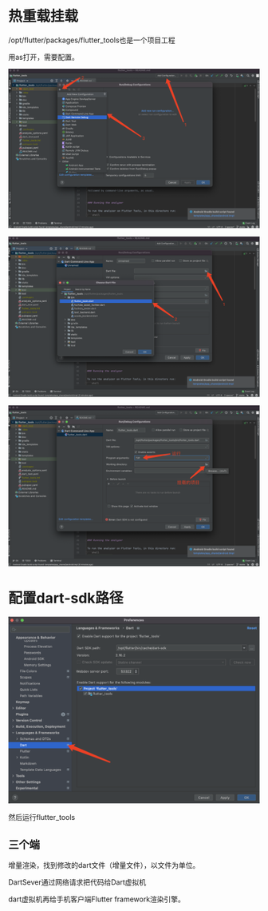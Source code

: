 # 热重载挂载

/opt/flutter/packages/flutter_tools也是一个项目工程

用as打开，需要配置。

![image-20220506180431096](热重载.assets/image-20220506180431096.png)

![image-20220506180538904](热重载.assets/image-20220506180538904.png)

![image-20220506180801072](热重载.assets/image-20220506180801072.png)

# 配置dart-sdk路径

![image-20220506181123939](热重载.assets/image-20220506181123939.png)

然后运行flutter_tools

## 三个端

增量渲染，找到修改的dart文件（增量文件），以文件为单位。

DartSever通过网络请求把代码给Dart虚拟机

dart虚拟机再给手机客户端Flutter framework渲染引擎。

